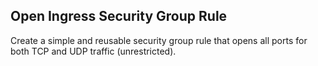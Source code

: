 ## Open Ingress Security Group Rule

Create a simple and reusable security group rule that opens all ports for
both TCP and UDP traffic (unrestricted).

